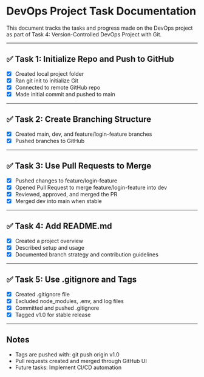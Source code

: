 # DevOps Project Task Documentation

This document tracks the tasks and progress made on the DevOps project as part of Task 4: Version-Controlled DevOps Project with Git.

---

## ✅ Task 1: Initialize Repo and Push to GitHub

- [x] Created local project folder
- [x] Ran git init to initialize Git
- [x] Connected to remote GitHub repo
- [x] Made initial commit and pushed to main

---

## ✅ Task 2: Create Branching Structure

- [x] Created main, dev, and feature/login-feature branches
- [x] Pushed branches to GitHub

---

## ✅ Task 3: Use Pull Requests to Merge

- [x] Pushed changes to feature/login-feature
- [x] Opened Pull Request to merge feature/login-feature into dev
- [x] Reviewed, approved, and merged the PR
- [x] Merged dev into main when stable

---

## ✅ Task 4: Add README.md

- [x] Created a project overview
- [x] Described setup and usage
- [x] Documented branch strategy and contribution guidelines

---

## ✅ Task 5: Use .gitignore and Tags

- [x] Created .gitignore file
- [x] Excluded node_modules, .env, and log files
- [x] Committed and pushed .gitignore
- [x] Tagged v1.0 for stable release

---

## Notes

- Tags are pushed with: git push origin v1.0
- Pull requests created and merged through GitHub UI
- Future tasks: Implement CI/CD automation